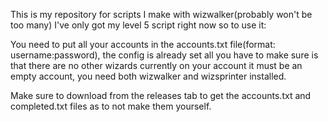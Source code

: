 This is my repository for scripts I make with wizwalker(probably won't be too many)
I've only got my level 5 script right now so to use it:


You need to put all your accounts in the accounts.txt file(format: username:password), the config is already set all you have to make sure is that there are no other wizards currently on your account it must be an empty account, you need both wizwalker and wizsprinter installed.


Make sure to download from the releases tab to get the accounts.txt and completed.txt files as to not make them yourself.
